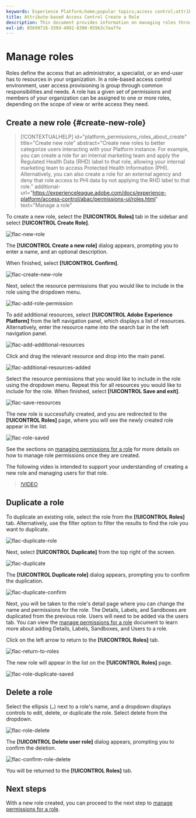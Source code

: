 ```yaml
---
keywords: Experience Platform;home;popular topics;access control;attribute-based access control;ABAC
title: Attribute-based Access Control Create a Role
description: This document provides information on managing roles through the Permissions interface in Adobe Experience Cloud
exl-id: 85699716-339d-4992-8390-95563c7ea7fe
---
```

# Manage roles

Roles define the access that an administrator, a specialist, or an end-user has to resources in your organization. In a role-based access control environment, user access provisioning is group through common responsibilities and needs. A role has a given set of permissions and members of your organization can be assigned to one or more roles, depending on the scope of view or write access they need.

## Create a new role {#create-new-role}

>[!CONTEXTUALHELP]
>id="platform_permissions_roles_about_create"
>title="Create new role"
>abstract="Create new roles to better categorize users interacting with your Platform instance. For example, you can create a role for an internal marketing team and apply the Regulated Health Data (RHD) label to that role, allowing your internal marketing team to access Protected Health Information (PHI). Alternatively, you can also create a role for an external agency and deny that role access to PHI data by not applying the RHD label to that role."
>additional-url="https://experienceleague.adobe.com/docs/experience-platform/access-control/abac/permissions-ui/roles.html" text="Manage a role"

To create a new role, select the **[!UICONTROL Roles]** tab in the sidebar and select **[!UICONTROL Create Role]**.

![flac-new-role](../../images/flac-ui/flac-new-role.png)

The **[!UICONTROL Create a new role]** dialog appears, prompting you to enter a name, and an optional description. 

When finished, select **[!UICONTROL Confirm]**.

![flac-create-new-role](../../images/flac-ui/flac-create-new-role.png)

Next, select the resource permissions that you would like to include in the role using the dropdown menu. 

![flac-add-role-permission](../../images/flac-ui/flac-add-role-permission.png)

To add additional resources, select **[!UICONTROL Adobe Experience Platform]** from the left navigation panel, which displays a list of resources. Alternatively, enter the resource name into the search bar in the left navigation panel.

![flac-add-additional-resources](../../images/flac-ui/flac-add-additional-resources.png)

Click and drag the relevant resource and drop into the main panel. 

![flac-additional-resources-added](../../images/flac-ui/flac-additional-resources-added.png)

Select the resource permissions that you would like to include in the role using the dropdown menu. Repeat this for all resources you would like to include for the role. When finished, select **[!UICONTROL Save and exit]**.

![flac-save-resources](../../images/flac-ui/flac-save-resources.png)

The new role is successfully created, and you are redirected to the **[!UICONTROL Roles]** page, where you will see the newly created role appear in the list. 

![flac-role-saved](../../images/flac-ui/flac-role-saved.png)

See the sections on [managing permissions for a role](#manage-permissions-for-a-role) for more details on how to manage role permissions once they are created.

The following video is intended to support your understanding of creating a new role and managing users for that role.

>[!VIDEO](https://video.tv.adobe.com/v/336081/?learn=on)

## Duplicate a role

To duplicate an existing role, select the role from the **[!UICONTROL Roles]** tab. Alternatively, use the filter option to filter the results to find the role you want to duplicate.

![flac-duplicate-role](../../images/flac-ui/flac-duplicate-role.png)

Next, select **[!UICONTROL Duplicate]** from the top right of the screen. 

![flac-duplicate](../../images/flac-ui/flac-duplicate.png)

The **[!UICONTROL Duplicate role]** dialog appears, prompting you to confirm the duplication. 

![flac-duplicate-confirm](../../images/flac-ui/flac-duplicate-confirm.png)

Next, you will be taken to the role's detail page where you can change the name and permissions for the role. The Details, Labels, and Sandboxes are duplicated from the previous role. Users will need to be added via the users tab. You can view the [manage permissions for a role](permissions.md) document to learn more about adding Details, Labels, Sandboxes, and Users to a role.

Click on the left arrow to return to the **[!UICONTROL Roles]** tab.

![flac-return-to-roles](../../images/flac-ui/flac-return-to-roles.png)

The new role will appear in the list on the **[!UICONTROL Roles]** page.

![flac-role-duplicate-saved](../../images/flac-ui/flac-role-duplicate-saved.png)

## Delete a role

Select the ellipsis (`…`) next to a role's name, and a dropdown displays controls to edit, delete, or duplicate the role. Select delete from the dropdown.

![flac-role-delete](../../images/flac-ui/flac-role-delete.png)

The **[!UICONTROL Delete user role]** dialog appears, prompting you to confirm the deletion. 

![flac-confirm-role-delete](../../images/flac-ui/flac-confirm-role-delete.png)

You will be returned to the **[!UICONTROL Roles]** tab.

## Next steps

With a new role created, you can proceed to the next step to [manage permissions for a role](permissions.md).
